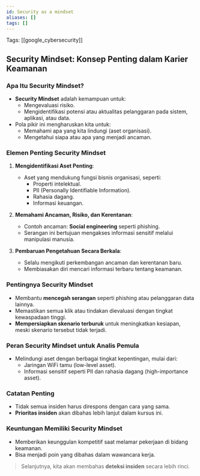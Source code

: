 ```yaml
---
id: Security as a mindset
aliases: []
tags: []
---
```


Tags: [[google_cybersecurity]]

## Security Mindset: Konsep Penting dalam Karier Keamanan

### Apa Itu Security Mindset?

- **Security Mindset** adalah kemampuan untuk:
  - Mengevaluasi risiko.
  - Mengidentifikasi potensi atau aktualitas pelanggaran pada sistem, aplikasi, atau data.
- Pola pikir ini mengharuskan kita untuk:
  - Memahami apa yang kita lindungi (aset organisasi).
  - Mengetahui siapa atau apa yang menjadi ancaman.

### Elemen Penting Security Mindset

1. **Mengidentifikasi Aset Penting**:

   - Aset yang mendukung fungsi bisnis organisasi, seperti:
     - Properti intelektual.
     - PII (Personally Identifiable Information).
     - Rahasia dagang.
     - Informasi keuangan.

2. **Memahami Ancaman, Risiko, dan Kerentanan**:

   - Contoh ancaman: **Social engineering** seperti phishing.
   - Serangan ini bertujuan mengakses informasi sensitif melalui manipulasi manusia.

3. **Pembaruan Pengetahuan Secara Berkala**:
   - Selalu mengikuti perkembangan ancaman dan kerentanan baru.
   - Membiasakan diri mencari informasi terbaru tentang keamanan.

### Pentingnya Security Mindset

- Membantu **mencegah serangan** seperti phishing atau pelanggaran data lainnya.
- Memastikan semua klik atau tindakan dievaluasi dengan tingkat kewaspadaan tinggi.
- **Mempersiapkan skenario terburuk** untuk meningkatkan kesiapan, meski skenario tersebut tidak terjadi.

### Peran Security Mindset untuk Analis Pemula

- Melindungi aset dengan berbagai tingkat kepentingan, mulai dari:
  - Jaringan WiFi tamu (low-level asset).
  - Informasi sensitif seperti PII dan rahasia dagang (high-importance asset).

### Catatan Penting

- Tidak semua insiden harus direspons dengan cara yang sama.
- **Prioritas insiden** akan dibahas lebih lanjut dalam kursus ini.

### Keuntungan Memiliki Security Mindset

- Memberikan keunggulan kompetitif saat melamar pekerjaan di bidang keamanan.
- Bisa menjadi poin yang dibahas dalam wawancara kerja.

> Selanjutnya, kita akan membahas **deteksi insiden** secara lebih rinci.
